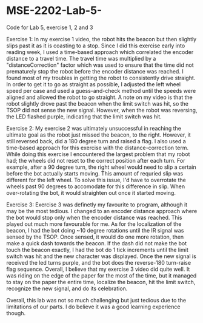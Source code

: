 # MSE-2202-Lab-5-
Code for Lab 5, exercise 1, 2 and 3

Exercise 1:
In my exercise 1 video, the robot hits the beacon but then slightly slips past it as it is coasting to a stop. Since I did this exercise early into reading week, I used a time-based approach which correlated the encoder distance to a travel time. The travel time was multiplied by a "distanceCorrection" factor which was used to ensure that the time did not prematurely stop the robot before the encoder distance was reached. I found most of my troubles in getting the robot to consistently drive straight. In order to get it to go as straight as possible, I adjusted the left wheel speed per case and used a guess-and-check method until the speeds were aligned and allowed the robot to go straight. A note on my video is that the robot slightly drove past the beacon when the limit switch was hit, so the TSOP did not sense the new signal. However, when the robot was reversing, the LED flashed purple, indicating that the limit switch was hit.

Exercise 2:
My exercise 2 was ultimately unsuccessful in reaching the ultimate goal as the robot just missed the beacon, to the right. However, it still reversed back, did a 180 degree turn and raised a flag. I also used a time-based approach for this exercise with the distance-correction term. While doing this exercise I encountered the largest problem that my robot had; the wheels did not reset to the correct position after each turn. For example, after a 90 degree turn, the right wheel would need to slip a certain before the bot actually starts moving. This amount of requried slip was different for the left wheel. To solve this issue, I'd have to overrotate the wheels past 90 degrees to accomodate for this difference in slip. When over-rotating the bot, it would straighten out once it started moving.

Exercise 3:
Exercise 3 was definetly my favourite to program, although it may be the most tedious. I changed to an encoder distance approach where the bot would stop only when the encoder distance was reached. This played out much more favourable for me. As for the localization of the beacon, I had the bot doing ~10 degree rotations until the IR signal was sensed by the TSOP. Once sensed, it would do one more rotation, then make a quick dash towards the beacon. If the dash did not make the bot touch the beacon exactly, I had the bot do 1 tick increments until the limit switch was hit and the new character was displayed. Once the new signal is received the led turns purple, and the bot does the reverse-180 turn-raise flag sequence. Overall, I believe that my exercise 3 video did quite well. It was riding on the edge of the paper for the most of the time, but it managed to stay on the paper the entire time, localize the beacon, hit the limit switch, recognize the new signal, and do its celebration.

Overall, this lab was not so much challenging but just tedious due to the limitations of our parts. I do believe it was a good learning experience though.
